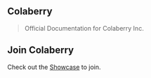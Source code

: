 ## Colaberry

> Official Documentation for Colaberry Inc.

## Join Colaberry

Check out the [Showcase](https://colaberry.com/) to join.
